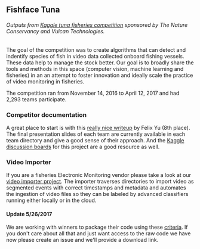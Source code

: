 ## Fishface Tuna
###### Outputs from [Kaggle tuna fisheries competition](https://www.kaggle.com/c/the-nature-conservancy-fisheries-monitoring) sponsored by The Nature Conservancy and Vulcan Technologies.  

The goal of the competition was to create algorithms that can detect and indentify species of fish in video data collected onboard fishing vessels. These data help to manage the stock better.  Our goal is to broadly share the tools and methods in this space (computer vision, machine learning and fisheries) in an an attempt to foster innovation and ideally scale the practice of video monitoring in fisheries.

The competition ran from November 14, 2016 to April 12, 2017 and had 2,293 teams participate.

### Competitor documentation
A great place to start is with this [really nice writeup](https://flyyufelix.github.io/2017/04/16/kaggle-nature-conservancy.html) by Felix Yu (8th place). The final presentation slides of each team are currently available in each team directory and give a good sense of their approach. And the [Kaggle discussion boards](https://www.kaggle.com/c/the-nature-conservancy-fisheries-monitoring/discussion) for this project are a good resource as well.

### Video Importer
If you are a fisheries Electronic Monitoring vendor please take a look at our [video importer project](https://github.com/tnc-ca-geo/video-importer). The importer traverses directories to import video as segmented events with correct timestamps and metadata and automates the ingestion of video files so they can be labeled by advanced classifiers running either locally or in the cloud.

#### Update 5/26/2017
We are working with winners to package their code using these [criteria](../master/kaggle_to_production.md). If you don't care about all that and just want access to the raw code we have now please create an issue and we'll provide a download link.

